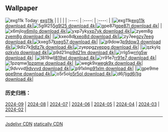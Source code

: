 ## Wallpaper
![exg11k](https://w.wallhaven.cc/full/ex/wallhaven-exg11k.jpg) Today: [exg11k](https://th.wallhaven.cc/small/ex/exg11k.jpg)
|      |      |      |
| :----: | :----: | :----: |
|![exg11k](https://th.wallhaven.cc/small/ex/exg11k.jpg)[exg11k download 4k](https://wallhaven.cc/w/exg11k)|![5g9l25](https://th.wallhaven.cc/small/5g/5g9l25.jpg)[5g9l25 download 4k](https://wallhaven.cc/w/5g9l25)|![gpe87l](https://th.wallhaven.cc/small/gp/gpe87l.jpg)[gpe87l download 4k](https://wallhaven.cc/w/gpe87l)|
|![x6mjlo](https://th.wallhaven.cc/small/x6/x6mjlo.jpg)[x6mjlo download 4k](https://wallhaven.cc/w/x6mjlo)|![yxp7yk](https://th.wallhaven.cc/small/yx/yxp7yk.jpg)[yxp7yk download 4k](https://wallhaven.cc/w/yxp7yk)|![zyem8g](https://th.wallhaven.cc/small/zy/zyem8g.jpg)[zyem8g download 4k](https://wallhaven.cc/w/zyem8g)|
|![kxeo8d](https://th.wallhaven.cc/small/kx/kxeo8d.jpg)[kxeo8d download 4k](https://wallhaven.cc/w/kxeo8d)|![zy7eeg](https://th.wallhaven.cc/small/zy/zy7eeg.jpg)[zy7eeg download 4k](https://wallhaven.cc/w/zy7eeg)|![kxeg57](https://th.wallhaven.cc/small/kx/kxeg57.jpg)[kxeg57 download 4k](https://wallhaven.cc/w/kxeg57)|
|![p9dow3](https://th.wallhaven.cc/small/p9/p9dow3.jpg)[p9dow3 download 4k](https://wallhaven.cc/w/p9dow3)|![9dlz7k](https://th.wallhaven.cc/small/9d/9dlz7k.jpg)[9dlz7k download 4k](https://wallhaven.cc/w/9dlz7k)|![zyeppg](https://th.wallhaven.cc/small/zy/zyeppg.jpg)[zyeppg download 4k](https://wallhaven.cc/w/zyeppg)|
|![qzkylq](https://th.wallhaven.cc/small/qz/qzkylq.jpg)[qzkylq download 4k](https://wallhaven.cc/w/qzkylq)|![p9d21m](https://th.wallhaven.cc/small/p9/p9d21m.jpg)[p9d21m download 4k](https://wallhaven.cc/w/p9d21m)|![rrlg5w](https://th.wallhaven.cc/small/rr/rrlg5w.jpg)[rrlg5w download 4k](https://wallhaven.cc/w/rrlg5w)|
|![l819wl](https://th.wallhaven.cc/small/l8/l819wl.jpg)[l819wl download 4k](https://wallhaven.cc/w/l819wl)|![rr91e7](https://th.wallhaven.cc/small/rr/rr91e7.jpg)[rr91e7 download 4k](https://wallhaven.cc/w/rr91e7)|![1pzqmw](https://th.wallhaven.cc/small/1p/1pzqmw.jpg)[1pzqmw download 4k](https://wallhaven.cc/w/1pzqmw)|
|![wegk9x](https://th.wallhaven.cc/small/we/wegk9x.jpg)[wegk9x download 4k](https://wallhaven.cc/w/wegk9x)|![9dvvvd](https://th.wallhaven.cc/small/9d/9dvvvd.jpg)[9dvvvd download 4k](https://wallhaven.cc/w/9dvvvd)|![p91xlm](https://th.wallhaven.cc/small/p9/p91xlm.jpg)[p91xlm download 4k](https://wallhaven.cc/w/p91xlm)|
|![gpe9me](https://th.wallhaven.cc/small/gp/gpe9me.jpg)[gpe9me download 4k](https://wallhaven.cc/w/gpe9me)|![o5r5ol](https://th.wallhaven.cc/small/o5/o5r5ol.jpg)[o5r5ol download 4k](https://wallhaven.cc/w/o5r5ol)|![d6j1jg](https://th.wallhaven.cc/small/d6/d6j1jg.jpg)[d6j1jg download 4k](https://wallhaven.cc/w/d6j1jg)|

### 历史归档：
[2024-09](https://github.com/april-projects/april-wallpaper/tree/main/picture/2024-09/) | [2024-08](https://github.com/april-projects/april-wallpaper/tree/main/picture/2024-08/) | [2024-07](https://github.com/april-projects/april-wallpaper/tree/main/picture/2024-07/) | [2024-06](https://github.com/april-projects/april-wallpaper/tree/main/picture/2024-06/) | [2024-05](https://github.com/april-projects/april-wallpaper/tree/main/picture/2024-05/) | [2024-04](https://github.com/april-projects/april-wallpaper/tree/main/picture/2024-04/) | [2024-03](https://github.com/april-projects/april-wallpaper/tree/main/picture/2024-03/) | [2024-02](https://github.com/april-projects/april-wallpaper/tree/main/picture/2024-02/) | 

---
[Jsdelivr CDN](https://cdn.jsdelivr.net/gh/april-projects/april-wallpaper/api.json)
[statically CDN](https://cdn.statically.io/gh/april-projects/april-wallpaper/main/api.json)